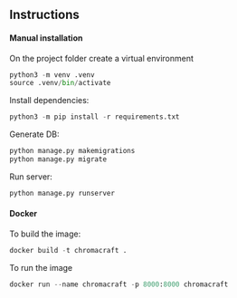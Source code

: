 ## Instructions

#### Manual installation

On the project folder create a virtual environment

```python
python3 -m venv .venv
source .venv/bin/activate
```

Install dependencies:
```python
python3 -m pip install -r requirements.txt
```

Generate DB:
```python
python manage.py makemigrations
python manage.py migrate
```

Run server:
```python
python manage.py runserver
```
#### Docker

To build the image:
```python
docker build -t chromacraft .
```

To run the image
```python
docker run --name chromacraft -p 8000:8000 chromacraft
```